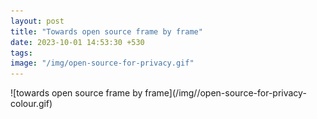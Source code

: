 ```yaml
---
layout: post
title: "Towards open source frame by frame"
date: 2023-10-01 14:53:30 +530
tags:
image: "/img/open-source-for-privacy.gif"
---
```

<p></p>
![towards open source frame by frame](/img//open-source-for-privacy-colour.gif) 